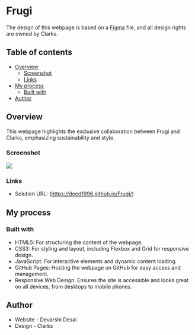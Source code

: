 # Frugi 

The design of this webpage is based on a [Figma](https://www.figma.com/design/JwWdq8xv5KS9rljblVAR4q/Frugi-Content-Page?node-id=0-1&t=7eUGZFfj1MYZRPWT-1) file, and all design rights are owned by Clarks.


## Table of contents

- [Overview](#overview)
  - [Screenshot](#screenshot)
  - [Links](#links)
- [My process](#my-process)
  - [Built with](#built-with)
- [Author](#author)

## Overview
This webpage highlights the exclusive collaboration between Frugi and Clarks, emphasizing sustainability and style. 

### Screenshot

![](./images/screenshot.jpeg)

### Links

- Solution URL: (https://deed1996.github.io/Frugi/)

## My process

### Built with

- HTML5: For structuring the content of the webpage.
- CSS3: For styling and layout, including Flexbox and Grid for responsive design.
- JavaScript: For interactive elements and dynamic content loading.
- GitHub Pages: Hosting the webpage on GitHub for easy access and management.
- Responsive Web Design: Ensures the site is accessible and looks great on all devices, from desktops to mobile phones.

## Author

- Website - Devarshi Desai
- Design - Clarks
